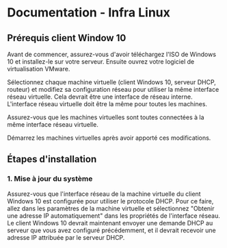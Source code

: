# Documentation - Infra Linux

## Prérequis client Window 10

Avant de commencer, assurez-vous d'avoir téléchargez l'ISO de Windows 10 et installez-le sur votre serveur.
Ensuite ouvrez votre logiciel de virtualisation VMware.

Sélectionnez chaque machine virtuelle (client Windows 10, serveur DHCP, routeur) et modifiez sa configuration réseau pour utiliser la même interface réseau virtuelle. 
Cela devrait être une interface de réseau interne. L'interface réseau virtuelle doit être la même pour toutes les machines.

Assurez-vous que les machines virtuelles sont toutes connectées à la même interface réseau virtuelle.

Démarrez les machines virtuelles après avoir apporté ces modifications.

## Étapes d'installation

### 1. Mise à jour du système

Assurez-vous que l'interface réseau de la machine virtuelle du client Windows 10 est configurée pour utiliser le protocole DHCP. 
Pour ce faire, allez dans les paramètres de la machine virtuelle et sélectionnez "Obtenir une adresse IP automatiquement" dans les propriétés de l'interface réseau.
Le client Windows 10 devrait maintenant envoyer une demande DHCP au serveur que vous avez configuré précédemment, et il devrait recevoir une adresse IP attribuée par le serveur DHCP.
